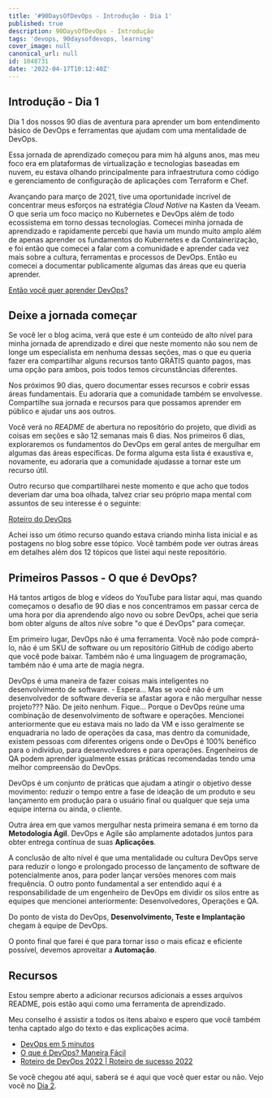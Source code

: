 ```yaml
---
title: '#90DaysOfDevOps - Introdução - Dia 1'
published: true
description: 90DaysOfDevOps - Introdução
tags: 'devops, 90daysofdevops, learning'
cover_image: null
canonical_url: null
id: 1048731
date: '2022-04-17T10:12:40Z'
---
```


## Introdução - Dia 1

Dia 1 dos nossos 90 dias de aventura para aprender um bom entendimento básico de DevOps e ferramentas que ajudam com uma mentalidade de DevOps.

Essa jornada de aprendizado começou para mim há alguns anos, mas meu foco era em plataformas de virtualização e tecnologias baseadas em nuvem, eu estava olhando principalmente para infraestrutura como código e gerenciamento de configuração de aplicações com Terraform e Chef.

Avançando para março de 2021, tive uma oportunidade incrível de concentrar meus esforços na estratégia _Cloud Native_ na Kasten da Veeam. O que seria um foco maciço no Kubernetes e DevOps além de todo ecossistema em torno dessas tecnologias. Comecei minha jornada de aprendizado e rapidamente percebi que havia um mundo muito amplo além de apenas aprender os fundamentos do Kubernetes e da Containerização, e foi então que comecei a falar com a comunidade e aprender cada vez mais sobre a cultura, ferramentas e processos de DevOps. Então eu comecei a documentar publicamente algumas das áreas que eu queria aprender.

[Então você quer aprender DevOps?](https://blog.kasten.io/devops-learning-curve)

## Deixe a jornada começar

Se você ler o blog acima, verá que este é um conteúdo de alto nível para minha jornada de aprendizado e direi que neste momento não sou nem de longe um especialista em nenhuma dessas seções, mas o que eu queria fazer era compartilhar alguns recursos tanto GRÁTIS quanto pagos, mas uma opção para ambos, pois todos temos circunstâncias diferentes.

Nos próximos 90 dias, quero documentar esses recursos e cobrir essas áreas fundamentais. Eu adoraria que a comunidade também se envolvesse. Compartilhe sua jornada e recursos para que possamos aprender em público e ajudar uns aos outros.

Você verá no _README_ de abertura no repositório do projeto, que dividi as coisas em seções e são 12 semanas mais 6 dias. Nos primeiros 6 dias, exploraremos os fundamentos do DevOps em geral antes de mergulhar em algumas das áreas específicas. De forma alguma esta lista é exaustiva e, novamente, eu adoraria que a comunidade ajudasse a tornar este um recurso útil.

Outro recurso que compartilharei neste momento e que acho que todos deveriam dar uma boa olhada, talvez criar seu próprio mapa mental com assuntos de seu interesse é o seguinte:

[Roteiro do DevOps](https://roadmap.sh/devops)

Achei isso um ótimo recurso quando estava criando minha lista inicial e as postagens no blog sobre esse tópico. Você também pode ver outras áreas em detalhes além dos 12 tópicos que listei aqui neste repositório.

## Primeiros Passos - O que é DevOps?

Há tantos artigos de blog e vídeos do YouTube para listar aqui, mas quando começamos o desafio de 90 dias e nos concentramos em passar cerca de uma hora por dia aprendendo algo novo ou sobre DevOps, achei que seria bom obter alguns de altos níve sobre "o que é DevOps" para começar.

Em primeiro lugar, DevOps não é uma ferramenta. Você não pode comprá-lo, não é um SKU de software ou um repositório GitHub de código aberto que você pode baixar. Também não é uma linguagem de programação, também não é uma arte de magia negra.

DevOps é uma maneira de fazer coisas mais inteligentes no desenvolvimento de software. - Espera... Mas se você não é um desenvolvedor de software deveria se afastar agora e não mergulhar nesse projeto??? Não. De jeito nenhum. Fique... Porque o DevOps reúne uma combinação de desenvolvimento de software e operações. Mencionei anteriormente que eu estava mais no lado da VM e isso geralmente se enquadraria no lado de operações da casa, mas dentro da comunidade, existem pessoas com diferentes origens onde o DevOps é 100% benéfico para o indivíduo, para desenvolvedores e para operações. Engenheiros de QA podem aprender igualmente essas práticas recomendadas tendo uma melhor compreensão do DevOps.

DevOps é um conjunto de práticas que ajudam a atingir o objetivo desse movimento: reduzir o tempo entre a fase de ideação de um produto e seu lançamento em produção para o usuário final ou qualquer que seja uma equipe interna ou ainda, o cliente.

Outra área em que vamos mergulhar nesta primeira semana é em torno da **Metodologia Ágil**. DevOps e Agile são amplamente adotados juntos para obter entrega contínua de suas **Aplicações**.

A conclusão de alto nível é que uma mentalidade ou cultura DevOps serve para reduzir o longo e prolongado processo de lançamento de software de potencialmente anos, para poder lançar versões menores com mais frequência. O outro ponto fundamental a ser entendido aqui é a responsabilidade de um engenheiro de DevOps em dividir os silos entre as equipes que mencionei anteriormente: Desenvolvedores, Operações e QA.

Do ponto de vista do DevOps, **Desenvolvimento, Teste e Implantação** chegam à equipe de DevOps.

O ponto final que farei é que para tornar isso o mais eficaz e eficiente possível, devemos aproveitar a **Automação**.

## Recursos

Estou sempre aberto a adicionar recursos adicionais a esses arquivos README, pois estão aqui como uma ferramenta de aprendizado.

Meu conselho é assistir a todos os itens abaixo e espero que você também tenha captado algo do texto e das explicações acima.

- [DevOps em 5 minutos](https://www.youtube.com/watch?v=Xrgk023l4lI)
- [O que é DevOps? Maneira Fácil](https://www.youtube.com/watch?v=_Gpe1Zn-1fE&t=43s)
- [Roteiro de DevOps 2022 | Roteiro de sucesso 2022](https://www.youtube.com/watch?v=7l_n97Mt0ko)

Se você chegou até aqui, saberá se é aqui que você quer estar ou não. Vejo você no [Dia 2](day02.md).
